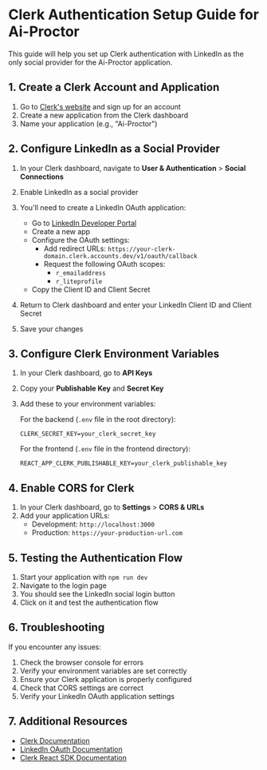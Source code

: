 # Clerk Authentication Setup Guide for Ai-Proctor

This guide will help you set up Clerk authentication with LinkedIn as the only social provider for the Ai-Proctor application.

## 1. Create a Clerk Account and Application

1. Go to [Clerk's website](https://clerk.com/) and sign up for an account
2. Create a new application from the Clerk dashboard
3. Name your application (e.g., "Ai-Proctor")

## 2. Configure LinkedIn as a Social Provider

1. In your Clerk dashboard, navigate to **User & Authentication** > **Social Connections**
2. Enable LinkedIn as a social provider
3. You'll need to create a LinkedIn OAuth application:
   - Go to [LinkedIn Developer Portal](https://www.linkedin.com/developers/apps)
   - Create a new app
   - Configure the OAuth settings:
     - Add redirect URLs: `https://your-clerk-domain.clerk.accounts.dev/v1/oauth/callback`
     - Request the following OAuth scopes:
       - `r_emailaddress`
       - `r_liteprofile`
   - Copy the Client ID and Client Secret

4. Return to Clerk dashboard and enter your LinkedIn Client ID and Client Secret
5. Save your changes

## 3. Configure Clerk Environment Variables

1. In your Clerk dashboard, go to **API Keys**
2. Copy your **Publishable Key** and **Secret Key**
3. Add these to your environment variables:

   For the backend (`.env` file in the root directory):
   ```
   CLERK_SECRET_KEY=your_clerk_secret_key
   ```

   For the frontend (`.env` file in the frontend directory):
   ```
   REACT_APP_CLERK_PUBLISHABLE_KEY=your_clerk_publishable_key
   ```

## 4. Enable CORS for Clerk

1. In your Clerk dashboard, go to **Settings** > **CORS & URLs**
2. Add your application URLs:
   - Development: `http://localhost:3000`
   - Production: `https://your-production-url.com`

## 5. Testing the Authentication Flow

1. Start your application with `npm run dev`
2. Navigate to the login page
3. You should see the LinkedIn social login button
4. Click on it and test the authentication flow

## 6. Troubleshooting

If you encounter any issues:

1. Check the browser console for errors
2. Verify your environment variables are set correctly
3. Ensure your Clerk application is properly configured
4. Check that CORS settings are correct
5. Verify your LinkedIn OAuth application settings

## 7. Additional Resources

- [Clerk Documentation](https://clerk.com/docs)
- [LinkedIn OAuth Documentation](https://learn.microsoft.com/en-us/linkedin/shared/authentication/authorization-code-flow)
- [Clerk React SDK Documentation](https://clerk.com/docs/references/react/overview)
